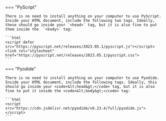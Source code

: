 === "PyScript"

    There is no need to install anything on your computer to use PyScript.
    Inside your HTML document, include the following two tags. Ideally, these should go inside your `<head>` tag, but it is also fine to put them inside the  `<body>` tag:

    ```html
    <script defer src="https://pyscript.net/releases/2023.05.1/pyscript.js"></script>
    <link rel="stylesheet" href="https://pyscript.net/releases/2023.05.1/pyscript.css">
    ```
=== "Pyodide"

    There is no need to install anything on your computer to use Pyodide.
    Inside your HTML document, include the following tags. Ideally, this should go inside your <code>&lt;head&gt;</code> tag, but it is also fine to put it inside the <code>&lt;body&gt;</code> tag:

    ```html
    <script src="https://cdn.jsdelivr.net/pyodide/v0.23.4/full/pyodide.js"></script>
    ```